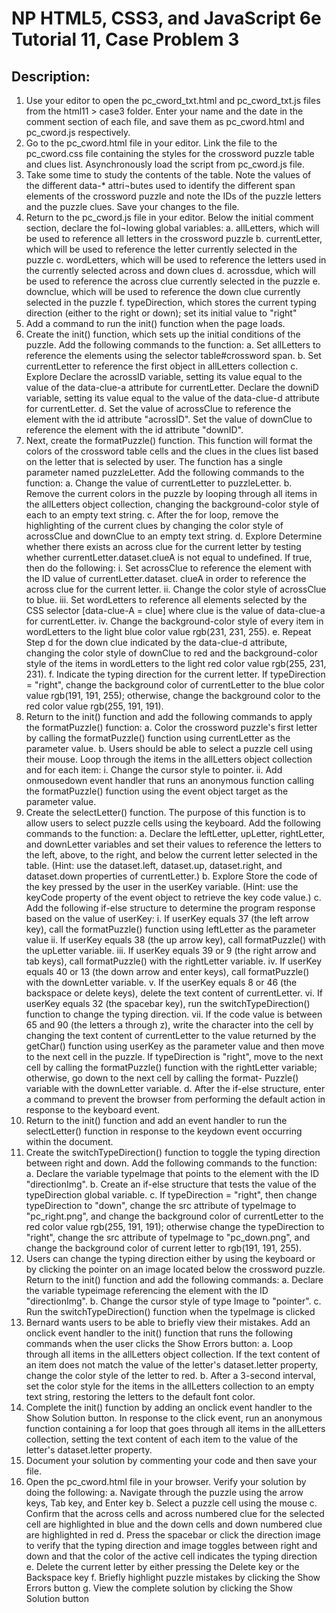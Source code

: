 # NP HTML5, CSS3, and JavaScript 6e Tutorial 11, Case Problem 3

## Description:
1.  Use your editor to open the pc_cword_txt.html and pc_cword_txt.js files from the html11 > case3 folder. Enter your name and the date in the comment section of each file, and save them as pc_cword.html and pc_cword.js respectively.
2.  Go to the pc_cword.html file in your editor. Link the file to the pc_cword.css file containing the styles for the crossword puzzle table and clues list. Asynchronously load the script from pc_cword.js file.
3.  Take some time to study the contents of the table. Note the values of the different data-* attri¬butes used to identify the different span elements of the crossword puzzle and note the IDs of the puzzle letters and the puzzle clues. Save your changes to the file.
4.  Return to the pc_cword.js file in your editor. Below the initial comment section, declare the fol¬lowing global variables:
    a.  allLetters, which will be used to reference all letters in the crossword puzzle
    b.  currentLetter, which will be used to reference the letter currently selected in the puzzle
    c.  wordLetters, which will be used to reference the letters used in the currently selected across and down clues
    d.  acrossdue, which will be used to reference the across clue currently selected in the puzzle
    e.  downclue, which will be used to reference the down clue currently selected in the puzzle
    f.  typeDirection, which stores the current typing direction (either to the right or down); set its initial value to "right"
5.  Add a command to run the init() function when the page loads.
6.  Create the init() function, which sets up the initial conditions of the puzzle. Add the following commands to the function:
    a.  Set allLetters to reference the elements using the selector table#crossword span.
    b.  Set currentLetter to reference the first object in allLetters collection
    c.  Explore Declare the acrossID variable, setting its value equal to the value of the data-clue-a attribute for currentLetter. Declare the downiD variable, setting its value equal to the value of the data-clue-d attribute for currentLetter.
    d.  Set the value of acrossClue to reference the element with the id attribute "acrossID". Set the value of downClue to reference the element with the id attribute "downID".
7. Next, create the formatPuzzle() function. This function will format the colors of the crossword table cells and the clues in the clues list based on the letter that is selected by user. The function has a single parameter named puzzleLetter. Add the following commands to the function:
   a.  Change the value of currentLetter to puzzleLetter.
   b.  Remove the current colors in the puzzle by looping through all items in the allLetters object collection, changing the background-color style of each to an empty text string.
   c.  After the for loop, remove the highlighting of the current clues by changing the color style of acrossClue and downClue to an empty text string.
   d.  Explore Determine whether there exists an across clue for the current letter by testing whether currentLetter.dataset.clueA is not equal to undefined. If true, then do the following:
   i.  Set acrossClue to reference the element with the ID value of currentLetter.dataset. clueA in order to reference the across clue for the current letter.
   ii.  Change the color style of acrossClue to blue.
   iii.  Set wordLetters to reference all elements selected by the CSS selector [data-clue-A = clue] where clue is the value of data-clue-a for currentLetter.
   iv.  Change the background-color style of every item in wordLetters to the light blue color value rgb(231, 231, 255).
   e.  Repeat Step d for the down clue indicated by the data-clue-d attribute, changing the color style of downClue to red and the background-color style of the items in wordLetters to the light red color value rgb(255, 231, 231).
   f.  Indicate the typing direction for the current letter. If typeDirection = "right", change the background color of currentLetter to the blue color value rgb(191, 191, 255); otherwise, change the background color to the red color value rgb(255, 191, 191).
8. Return to the init() function and add the following commands to apply the formatPuzzle() function:
   a.  Color the crossword puzzle's first letter by calling the formatPuzzle() function using currentLetter as the parameter value.
   b.  Users should be able to select a puzzle cell using their mouse. Loop through the items in the allLetters object collection and for each item:
   i.  Change the cursor style to pointer.
   ii.  Add onmousedown event handler that runs an anonymous function calling the formatPuzzle() function using the event object target as the parameter value.
9. Create the selectLetter() function. The purpose of this function is to allow users to select puzzle cells using the keyboard. Add the following commands to the function:
   a.  Declare the leftLetter, upLetter, rightLetter, and downLetter variables and set their values to reference the letters to the left, above, to the right, and below the current letter selected in the table. (Hint: use the dataset.left, dataset.up, dataset.right, and dataset.down properties of currentLetter.)
   b.  Explore  Store the code of the key pressed by the user in the userKey variable. (Hint: use the keyCode property of the event object to retrieve the key code value.)
   c.  Add the following if-else structure to determine the program response based on the value of userKey:
   i.  If userKey equals 37 (the left arrow key), call the formatPuzzle() function using leftLetter as the parameter value
   ii.  If userKey equals 38 (the up arrow key), call formatPuzzle() with the upLetter variable.
   iii.  If userKey equals 39 or 9 (the right arrow and tab keys), call formatPuzzle() with the rightLetter variable.
   iv.  If userKey equals 40 or 13 (the down arrow and enter keys), call formatPuzzle() with the downLetter variable.
   v.  If the userKey equals 8 or 46 (the backspace or delete keys), delete the text content of currentLetter.
   vi.  If userKey equals 32 (the spacebar key), run the switchTypeDirection() function to change the typing direction.
   vii.  If the code value is between 65 and 90 (the letters a through z), write the character into the cell by changing the text content of currentLetter to the value returned by the getChar() function using userKey as the parameter value and then move to the next cell in the puzzle. If typeDirection is "right", move to the next cell by calling the formatPuzzle() function with the rightLetter variable; otherwise, go down to the next cell by calling the format- Puzzle() variable with the downLetter variable.
   d.  After the if-else structure, enter a command to prevent the browser from performing the default action in response to the keyboard event.
10.  Return to the init() function and add an event handler to run the selectLetter() function in response to the keydown event occurring within the document.
11.  Create the switchTypeDirection() function to toggle the typing direction between right and down. Add the following commands to the function:
     a.  Declare the variable typelmage that points to the element with the ID "directionImg".
     b.  Create an if-else structure that tests the value of the typeDirection global variable.
     c.  If typeDirection = "right", then change typeDirection to "down", change the src attribute of typeImage to "pc_right.png", and change the background color of currentLetter to the red color value rgb(255, 191, 191); otherwise change the typeDirection to "right", change the src attribute of typeImage to "pc_down.png", and change the background color of current letter to rgb(191, 191, 255).
12.  Users can change the typing direction either by using the keyboard or by clicking the pointer on an image located below the crossword puzzle. Return to the init() function and add the following commands:
     a.  Declare the variable typeimage referencing the element with the ID "directionImg".
     b.  Change the cursor style of type Image to "pointer".
     c.  Run the switchTypeDirection() function when the typeImage is clicked
13.  Bernard wants users to be able to briefly view their mistakes. Add an onclick event handler to the init() function that runs the following commands when the user clicks the Show Errors button:
     a.  Loop through all items in the allLetters object collection. If the text content of an item does not match the value of the letter's dataset.letter property, change the color style of the letter to red.
     b.  After a 3-second interval, set the color style for the items in the allLetters collection to an empty text string, restoring the letters to the default font color.
14.  Complete the init() function by adding an onclick event handler to the Show Solution button. In response to the click event, run an anonymous function containing a for loop that goes through all items in the allLetters collection, setting the text content of each item to the value of the letter's dataset.letter property.
15.  Document your solution by commenting your code and then save your file.
16.  Open the pc_cword.html file in your browser. Verify your solution by doing the following:
     a.  Navigate through the puzzle using the arrow keys, Tab key, and Enter key
     b.  Select a puzzle cell using the mouse
     c.  Confirm that the across cells and across numbered clue for the selected cell are highlighted in
     blue and the down cells and down numbered clue are highlighted in red
     d.  Press the spacebar or click the direction image to verify that the typing direction and image
     toggles between right and down and that the color of the active cell indicates the typing
     direction
     e.  Delete the current letter by either pressing the Delete key or the Backspace key
     f.  Briefly highlight puzzle mistakes by clicking the Show Errors button
     g.  View the complete solution by clicking the Show Solution button
